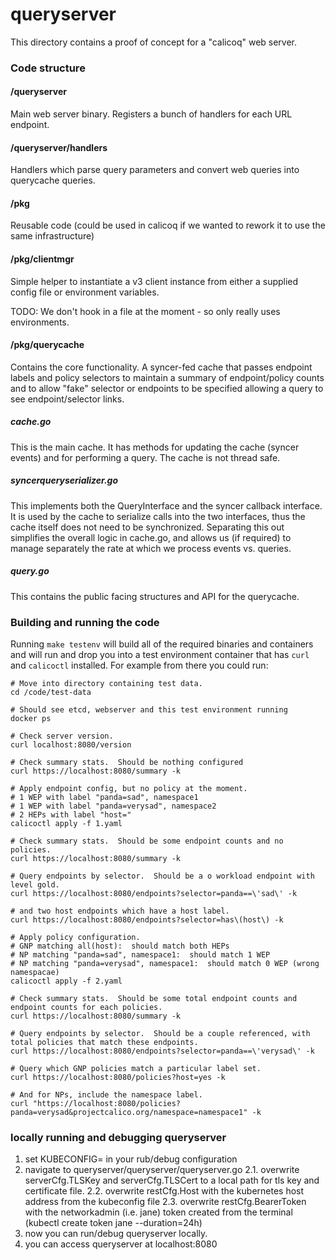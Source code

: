 # queryserver

This directory contains a proof of concept for a "calicoq" web server.

### Code structure

#### /queryserver
Main web server binary.  Registers a bunch of handlers for each URL endpoint.

#### /queryserver/handlers
Handlers which parse query parameters and convert web queries into querycache queries.

#### /pkg
Reusable code (could be used in calicoq if we wanted to rework it to use the same infrastructure)

#### /pkg/clientmgr
Simple helper to instantiate a v3 client instance from either a supplied config file or environment
variables.

TODO: We don't hook in a file at the moment - so only really uses environments.

#### /pkg/querycache
Contains the core functionality.  A syncer-fed cache that passes endpoint labels and policy selectors to maintain
a summary of endpoint/policy counts and to allow "fake" selector or endpoints to be specified allowing a query to 
see endpoint/selector links.

##### cache.go
This is the main cache.  It has methods for updating the cache (syncer events) and for performing a query.  The
cache is not thread safe.

##### syncerqueryserializer.go
This implements both the QueryInterface and the syncer callback interface.  It is used by the cache to serialize
calls into the two interfaces, thus the cache itself does not need to be synchronized.  Separating this out
simplifies the overall logic in cache.go, and allows us (if required) to manage separately the rate at which we
process events vs. queries.

##### query.go
This contains the public facing structures and API for the querycache.

### Building and running the code

Running `make testenv` will build all of the required binaries and containers and will run and drop you into a
test environment container that has `curl` and `calicoctl` installed.  For example from there you could run:

```
# Move into directory containing test data.
cd /code/test-data

# Should see etcd, webserver and this test environment running
docker ps

# Check server version.
curl localhost:8080/version

# Check summary stats.  Should be nothing configured
curl https://localhost:8080/summary -k

# Apply endpoint config, but no policy at the moment.
# 1 WEP with label "panda=sad", namespace1
# 1 WEP with label "panda=verysad", namespace2
# 2 HEPs with label "host="
calicoctl apply -f 1.yaml

# Check summary stats.  Should be some endpoint counts and no policies.
curl https://localhost:8080/summary -k

# Query endpoints by selector.  Should be a o workload endpoint with level gold.
curl https://localhost:8080/endpoints?selector=panda==\'sad\' -k

# and two host endpoints which have a host label.
curl https://localhost:8080/endpoints?selector=has\(host\) -k

# Apply policy configuration.
# GNP matching all(host):  should match both HEPs
# NP matching "panda=sad", namespace1:  should match 1 WEP
# NP matching "panda=verysad", namespace1:  should match 0 WEP (wrong namespacae)
calicoctl apply -f 2.yaml

# Check summary stats.  Should be some total endpoint counts and endpoint counts for each policies.
curl https://localhost:8080/summary -k

# Query endpoints by selector.  Should be a couple referenced, with total policies that match these endpoints.
curl https://localhost:8080/endpoints?selector=panda==\'verysad\' -k

# Query which GNP policies match a particular label set.
curl https://localhost:8080/policies?host=yes -k

# And for NPs, include the namespace label.
curl "https://localhost:8080/policies?panda=verysad&projectcalico.org/namespace=namespace1" -k
```

### locally running and debugging queryserver
1. set KUBECONFIG=<path to your kubeconfig file> in your rub/debug configuration
2. navigate to queryserver/queryserver/queryserver.go
   2.1. overwrite serverCfg.TLSKey and serverCfg.TLSCert to a local path for tls key and certificate file.
   2.2. overwrite restCfg.Host with the kubernetes host address from the kubeconfig file
   2.3. overwrite restCfg.BearerToken with the networkadmin (i.e. jane) token created from the terminal (kubectl create token jane --duration=24h)
3. now you can run/debug queryserver locally.
4. you can access queryserver at localhost:8080